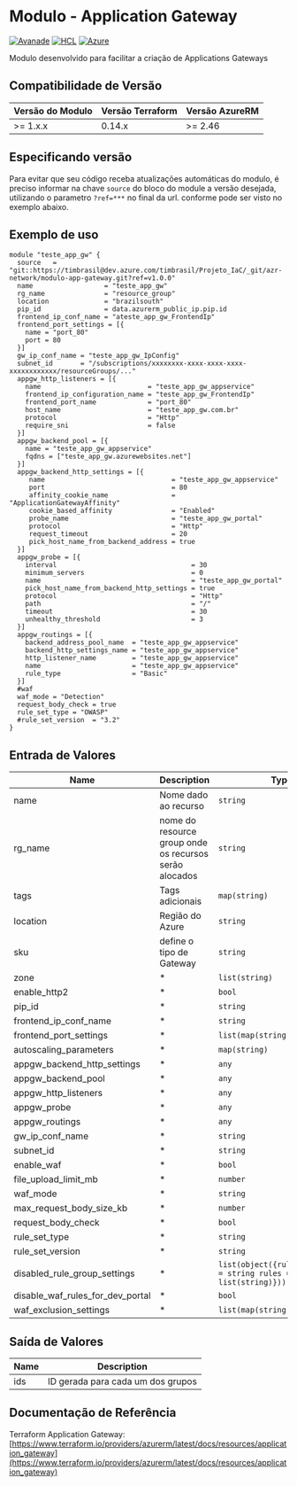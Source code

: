 
# Modulo - Application Gateway
[![Avanade](https://img.shields.io/badge/create%20by-Avanade-orange)](https://www.avanade.com/pt-br/about-avanade) [![HCL](https://img.shields.io/badge/language-HCL-blueviolet)](https://www.terraform.io/)
[![Azure](https://img.shields.io/badge/provider-Azure-blue)](https://registry.terraform.io/providers/hashicorp/azurerm/latest)

Modulo desenvolvido para facilitar a criação de Applications Gateways

## Compatibilidade de Versão

| Versão do Modulo | Versão Terraform | Versão AzureRM |
|----------------|-------------------| --------------- |
| >= 1.x.x       | 0.14.x            | >= 2.46         |

## Especificando versão

Para evitar que seu código receba atualizações automáticas do modulo, é preciso informar na chave `source` do bloco do module a versão desejada, utilizando o parametro `?ref=***` no final da url. conforme pode ser visto no exemplo abaixo.

## Exemplo de uso


```hcl
module "teste_app_gw" {
  source   = "git::https://timbrasil@dev.azure.com/timbrasil/Projeto_IaC/_git/azr-network/modulo-app-gateway.git?ref=v1.0.0"
  name                  = "teste_app_gw"
  rg_name               = "resource_group"
  location              = "brazilsouth"
  pip_id                = data.azurerm_public_ip.pip.id
  frontend_ip_conf_name = "ateste_app_gw_FrontendIp"
  frontend_port_settings = [{
    name = "port_80"
    port = 80
  }]
  gw_ip_conf_name = "teste_app_gw_IpConfig"
  subnet_id       = "/subscriptions/xxxxxxxx-xxxx-xxxx-xxxx-xxxxxxxxxxxx/resourceGroups/..."
  appgw_http_listeners = [{
    name                           = "teste_app_gw_appservice"
    frontend_ip_configuration_name = "teste_app_gw_FrontendIp"
    frontend_port_name             = "port_80"
    host_name                      = "teste_app_gw.com.br"
    protocol                       = "Http"
    require_sni                    = false
  }]
  appgw_backend_pool = [{
    name = "teste_app_gw_appservice"
    fqdns = ["teste_app_gw.azurewebsites.net"]
  }]
  appgw_backend_http_settings = [{
     name                                = "teste_app_gw_appservice"
     port                                = 80
     affinity_cookie_name                = "ApplicationGatewayAffinity"
     cookie_based_affinity               = "Enabled"
     probe_name                          = "teste_app_gw_portal"
     protocol                            = "Http"
     request_timeout                     = 20
     pick_host_name_from_backend_address = true
  }]
  appgw_probe = [{
    interval                                  = 30
    minimum_servers                           = 0
    name                                      = "teste_app_gw_portal"
    pick_host_name_from_backend_http_settings = true
    protocol                                  = "Http"
    path                                      = "/"
    timeout                                   = 30
    unhealthy_threshold                       = 3
  }]
  appgw_routings = [{
    backend_address_pool_name  = "teste_app_gw_appservice"
    backend_http_settings_name = "teste_app_gw_appservice"
    http_listener_name         = "teste_app_gw_appservice"
    name                       = "teste_app_gw_appservice"
    rule_type                  = "Basic"
  }]
  #waf
  waf_mode = "Detection"
  request_body_check = true
  rule_set_type = "OWASP"
  #rule_set_version  = "3.2"
}
```

## Entrada de Valores

| Name | Description | Type | Default | Required |
|------|-------------|------|---------|:--------:|
| name | Nome dado ao recurso | `string` | n/a | yes |
| rg_name | nome do resource group onde os recursos serão alocados | `string` | n/a | yes |
| tags | Tags adicionais | `map(string)` | `{}` | No |
| location | Região do Azure | `string` | n/a | yes |
| sku | define o tipo de Gateway  | `string` | WAF_v2 | No |
| zone | * | `list(string)` | ["1","2","3"] | No |
| enable_http2 | * | `bool` | true | No |
| pip_id | * | `string` | n/a | yes |
| frontend_ip_conf_name | * | `string` | n/a | yes |
| frontend_port_settings | * | `list(map(string))` | n/a | yes |
| autoscaling_parameters | * | `map(string)` | null | No |
| appgw_backend_http_settings | * | `any` | n/a | yes |
| appgw_backend_pool | * | `any` | n/a | yes |
| appgw_http_listeners | * | `any` | n/a | yes |
| appgw_probe | * | `any` | n/a | yes |
| appgw_routings | * | `any` | n/a | yes |
| gw_ip_conf_name | * | `string` | n/a | yes |
| subnet_id | * | `string` | n/a | yes |
| enable_waf | * | `bool` | true | No |
| file_upload_limit_mb | * | `number` | 100 | No |
| waf_mode | * | `string` | Prevention | No |
| max_request_body_size_kb | * | `number` | 128 | No |
| request_body_check | * | `bool` | true | No |
| rule_set_type | * | `string` | OWASP | No |
| rule_set_version | * | `string` | 3.0 | yes |
| disabled_rule_group_settings | * | `list(object({rule_group_name = string rules = list(string)}))` | n/a | yes |
| disable_waf_rules_for_dev_portal | * | `bool` | false | No |
| waf_exclusion_settings | * | `list(map(string))` | [] | No |

## Saída de Valores

| Name | Description |
|------|-------------|
| ids | ID gerada para cada um dos grupos |

## Documentação de Referência

Terraform Application Gateway: [https://www.terraform.io/providers/azurerm/latest/docs/resources/application_gateway](https://www.terraform.io/providers/azurerm/latest/docs/resources/application_gateway)
